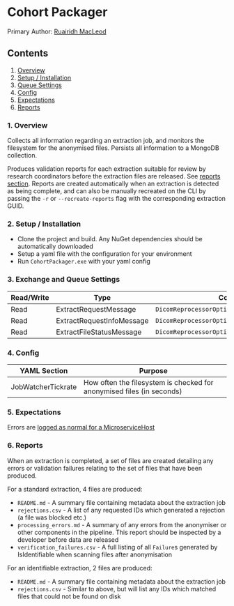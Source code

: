 # Cohort Packager

Primary Author: [Ruairidh MacLeod](https://github.com/rkm)

## Contents

 1. [Overview](#1-overview)
 2. [Setup / Installation](#2-setup--installation)
 3. [Queue Settings](#3-queue-settings)
 4. [Config](#4-config)
 5. [Expectations](#5-expectations)
 6. [Reports](#6-reports)

### 1. Overview

Collects all information regarding an extraction job, and monitors the filesystem for the anonymised files. Persists all information to a MongoDB collection.

Produces validation reports for each extraction suitable for review by research coordinators before the extraction files are released. See [reports section](#6-reports). Reports are created automatically when an extraction is detected as being complete, and can also be manually recreated on the CLI by passing the `-r` or `--recreate-reports` flag with the corresponding extraction GUID.

### 2. Setup / Installation

- Clone the project and build. Any NuGet dependencies should be automatically downloaded
- Setup a yaml file with the configuration for your environment
- Run `CohortPackager.exe` with your yaml config

### 3. Exchange and Queue Settings

| Read/Write | Type | Config setting |
| ------------- | ------------- |------------- |
|Read|ExtractRequestMessage|`DicomReprocessorOptions.ExtractRequestInfoOptions`|
|Read|ExtractRequestInfoMessage|`DicomReprocessorOptions.ExtractFilesInfoOptions`|
|Read|ExtractFileStatusMessage | `DicomReprocessorOptions.AnonImageStatusOptions` |

### 4. Config

| YAML Section  | Purpose |
| ------------- | ------------- |
|JobWatcherTickrate|How often the filesystem is checked for anonymised files (in seconds)|

### 5. Expectations

Errors are [logged as normal for a MicroserviceHost](../../common/Smi.Common/README.md#logging)

### 6. Reports

When an extraction is completed, a set of files are created detailing any errors or validation failures relating to the set of files that have been produced.

For a standard extraction, 4 files are produced:
-   `README.md` - A summary file containing metadata about the extraction job
-   `rejections.csv` - A list of any requested IDs which generated a rejection (a file was blocked etc.)
-   `processing_errors.md` - A summary of any errors from the anonymiser or other components in the pipeline. This report should be inspected by a developer before data are released
-   `verification_failures.csv` - A full listing of all `Failure`s generated by IsIdentifiable when scanning files after anonymisation

For an identifiable extraction, 2 files are produced:
-   `README.md` - A summary file containing metadata about the extraction job
-   `rejections.csv` - Similar to above, but will list any IDs which matched files that could not be found on disk